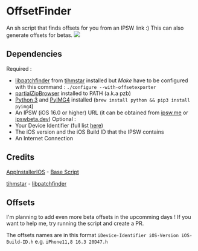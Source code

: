 # OffsetFinder
An sh script that finds offsets for you from an IPSW link :)
This can also generate offsets for betas.
<img src="https://i.ibb.co/RQJ9hDs/Pasted-Graphic.png">
## Dependencies
Required :
- [libpatchfinder](https://github.com/tihmstar/libpatchfinder) from [tihmstar](https://github.com/tihmstar) installed but *Make* have to be configured with this command : 
```./configure --with-offsetexporter```
- [partialZipBrowser](https://github.com/tihmstar/partialZipBrowser) installed to PATH (a.k.a pzb)
- [Python 3](https://formulae.brew.sh/formula/python@3.11) and [PyIMG4](https://github.com/m1stadev/PyIMG4) installed (```brew install python && pip3 install pyimg4```)
- An IPSW (iOS 16.0 or higher) URL (it can be obtained from [ipsw.me](https://ipsw.me/) or [ipswbeta.dev](https://ipswbeta.dev/))
Optional : 
- Your Device Identifier (full list [here](http://bit.ly/Devices_IDs))
- The iOS version and the iOS Build ID that the IPSW contains
- An Internet Connection

## Credits
[AppInstallerIOS](https://github.com/BenjaminHornbeck6) - [Base Script](https://www.reddit.com/r/jailbreak/comments/15b0u0b/comment/jtqbzj1/)

[tihmstar](https://github.com/tihmstar) - [libpatchfinder](https://github.com/tihmstar/libpatchfinder)

## Offsets
I'm planning to add even more beta offsets in the upcomming days !
If you want to help me, try running the script and create a PR.

The offsets names are in this format `iDevice-Identifier iOS-Version iOS-Build-ID.h` e.g. `iPhone11,8 16.3 20D47.h`
